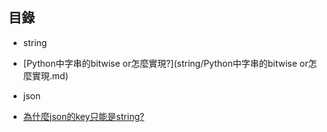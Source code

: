 ## 目錄

* string
 * [Python中字串的bitwise or怎麼實現?](string/Python中字串的bitwise or怎麼實現.md)

* json
 * [為什麼json的key只能是string?](json/為什麼json的key只能是string.md)
